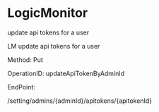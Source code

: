 #     LogicMonitor


update api tokens for a user

LM update api tokens for a user

Method: Put

OperationID: updateApiTokenByAdminId

EndPoint:

/setting/admins/{adminId}/apitokens/{apitokenId}

